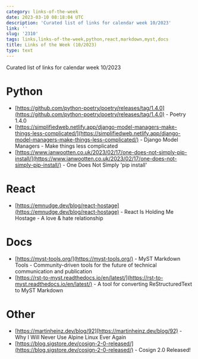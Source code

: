 ```yaml
---
category: links-of-the-week
date: 2023-03-10 08:18:04 UTC
description: 'Curated list of links for calendar week 10/2023'
link: ''
slug: '2310'
tags: links,links-of-the-week,python,react,markdown,myst,docs
title: Links of the Week (10/2023)
type: text
---
```


Curated list of links for calendar week 10/2023

# Python
* [https://github.com/python-poetry/poetry/releases/tag/1.4.0](https://github.com/python-poetry/poetry/releases/tag/1.4.0) - Poetry 1.4.0
* [https://simplifiedweb.netlify.app/django-model-managers-make-things-less-complicated/](https://simplifiedweb.netlify.app/django-model-managers-make-things-less-complicated/) - Django Model Managers - Make things less complicated
* [https://www.ianwootten.co.uk/2023/02/17/one-does-not-simply-pip-install/](https://www.ianwootten.co.uk/2023/02/17/one-does-not-simply-pip-install/) - One Does Not Simply 'pip install'

# React
* [https://emnudge.dev/blog/react-hostage](https://emnudge.dev/blog/react-hostage) - React Is Holding Me Hostage - A love & hate relationship

<!-- TEASER_END -->

# Docs
* [https://myst-tools.org/](https://myst-tools.org/) - MyST Markdown Tools - Community-driven tools for the future of technical communication and publication
* [https://rst-to-myst.readthedocs.io/en/latest/](https://rst-to-myst.readthedocs.io/en/latest/) - A tool for converting ReStructuredText to MyST Markdown

# Other
* [https://martinheinz.dev/blog/92](https://martinheinz.dev/blog/92) - Why I Will Never Use Alpine Linux Ever Again
* [https://blog.sigstore.dev/cosign-2-0-released/](https://blog.sigstore.dev/cosign-2-0-released/) - Cosign 2.0 Released!
